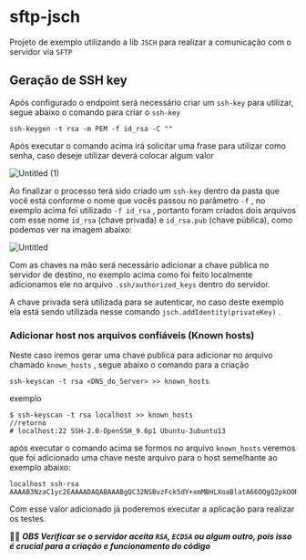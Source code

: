 # sftp-jsch
Projeto de exemplo utilizando a lib `JSCH`  para realizar a comunicação com o servidor via `SFTP`


## Geração de SSH key

Após configurado o endpoint será necessário criar um `ssh-key` para utilizar, segue abaixo o comando para criar o `ssh-key` 

`ssh-keygen -t rsa -m PEM -f id_rsa -C ""` 

Após executar o comando acima irá solicitar uma frase para utilizar como senha, caso deseje utilizar deverá colocar algum valor

![Untitled (1)](https://github.com/user-attachments/assets/42da20d9-201b-4011-b92c-fa26ba8463c9)

Ao finalizar o processo terá sido criado um `ssh-key` dentro da pasta que você está conforme o nome que vocês passou no parâmetro `-f` , no exemplo acima foi utilizado `-f id_rsa` , portanto foram criados dois arquivos com esse nome `id_rsa` (chave privada) e `id_rsa.pub` (chave pública), como podemos ver na imagem abaixo:

![Untitled](https://github.com/user-attachments/assets/fbce5eca-6e92-4861-bb94-7500a5b18a80)

Com as chaves na mão será necessário adicionar a chave pública no servidor de destino, no exemplo acima como foi feito localmente adicionamos ele no arquivo `.ssh/authorized_keys` dentro do servidor.

A chave privada será utilizada para se autenticar, no caso deste exemplo ela está sendo utilizada nesse comando `jsch.addIdentity(privateKey)` .


### Adicionar host nos arquivos confiáveis (Known hosts)

Neste caso iremos gerar uma chave publica para adicionar no arquivo chamado `known_hosts` , segue abaixo o comando para a criação

`ssh-keyscan -t rsa <DNS_do_Server> >> known_hosts` 

exemplo 

```shell
$ ssh-keyscan -t rsa localhost >> known_hosts 
//retorno
# localhost:22 SSH-2.0-OpenSSH_9.6p1 Ubuntu-3ubuntu13
```

após executar o comando acima se formos no arquivo `known_hosts` veremos que foi adicionado uma chave neste arquivo para o host semelhante ao exemplo abaixo:

```shell
localhost ssh-rsa AAAAB3NzaC1yc2EAAAADAQABAAABgQC32NSBvzFck5dY+xmMBHLXoaBlatA66OQgQ2pkOORedVzIwVteZX7QzrVXDUeFpLhOD4AX8EwwfAMDLMgI7VqgR7lYPLhv+9KAAUbfjvBKa1OXKymRClEDiAOsuDx60HUPvQYy4BOWRfBDU/zI/IRmf5
```

Com esse valor adicionado já poderemos executar a aplicação para realizar os testes.

🚨🚨 ***OBS Verificar se o servidor aceita `RSA`, `ECDSA` ou algum outro, pois isso é crucial para a criação e funcionamento do código***
